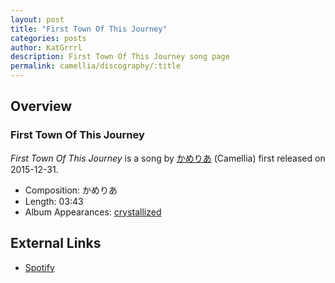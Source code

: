```yaml
---
layout: post
title: "First Town Of This Journey"
categories: posts
author: KatGrrrl
description: First Town Of This Journey song page
permalink: camellia/discography/:title
---
```


## Overview

### First Town Of This Journey

*First Town Of This Journey* is a song by [かめりあ](/camellia) (Camellia) first released on 2015-12-31.

* Composition: かめりあ
* Length: 03:43
* Album Appearances: [crystallized](<{% link postsInclude/_posts/camellia/albums/crystallized/2023-12-12-crystallized.md %}>)

## External Links

* [Spotify](https://open.spotify.com/track/10B0XidWqJbw3JaYtgGyTH?si=b98621ec1c384eca)

